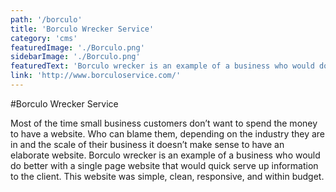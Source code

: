 ```yaml
---
path: '/borculo'
title: 'Borculo Wrecker Service'
category: 'cms'
featuredImage: './Borculo.png'
sidebarImage: './Borculo.png'
featuredText: 'Borculo wrecker is an example of a business who would do better with a single page website that would quick serve up information to the client.'
link: 'http://www.borculoservice.com/'
---
```


#Borculo Wrecker Service

Most of the time small business customers don’t want to spend the money to have a website. Who can blame them, depending on the industry they are in and the scale of their business it doesn’t make sense to have an elaborate website. Borculo wrecker is an example of a business who would do better with a single page website that would quick serve up information to the client. This website was simple, clean, responsive, and within budget.